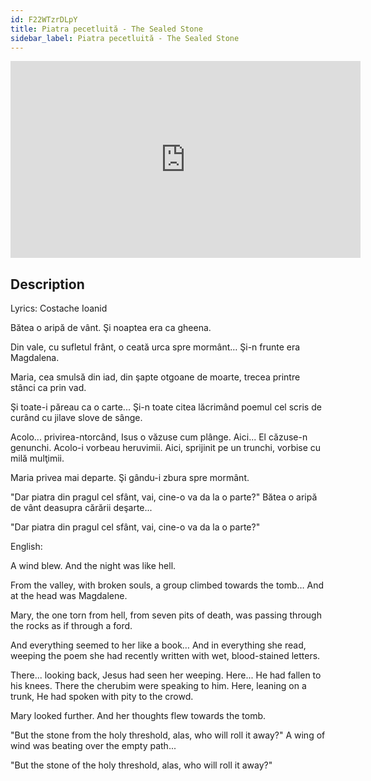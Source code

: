 ```yaml
---
id: F22WTzrDLpY
title: Piatra pecetluită - The Sealed Stone
sidebar_label: Piatra pecetluită - The Sealed Stone
---
```


<iframe
  width="560"
  height="315"
  src="https://www.youtube.com/embed/F22WTzrDLpY"
  title="YouTube video player"
  frameborder="0"
  allow="accelerometer; autoplay; clipboard-write; encrypted-media; gyroscope; picture-in-picture; web-share"
  referrerpolicy="strict-origin-when-cross-origin"
  allowfullscreen
></iframe>

## Description

Lyrics: Costache Ioanid

Bătea o aripă de vânt.
Şi noaptea era ca gheena.

Din vale, cu sufletul frânt,
o ceată urca spre mormânt…
Şi-n frunte era Magdalena.

Maria, cea smulsă din iad,
din şapte otgoane de moarte,
trecea printre stânci ca prin vad.

Şi toate-i păreau ca o carte...
Şi-n toate citea lăcrimând
poemul cel scris de curând
cu jilave slove de sânge.

Acolo... privirea-ntorcând,
Isus o văzuse cum plânge.
Aici... El căzuse-n genunchi.
Acolo-i vorbeau heruvimii.
Aici, sprijinit pe un trunchi,
vorbise cu milă mulţimii.

Maria privea mai departe.
Şi gându-i zbura spre mormânt.

"Dar piatra din pragul cel sfânt,
vai, cine-o va da la o parte?"
Bătea o aripă de vânt
deasupra cărării deşarte...

"Dar piatra din pragul cel sfânt,
vai, cine-o va da la o parte?"

English:

A wind blew.
And the night was like hell.

From the valley, with broken souls,
a group climbed towards the tomb…
And at the head was Magdalene.

Mary, the one torn from hell,
from seven pits of death,
was passing through the rocks as if through a ford.

And everything seemed to her like a book…
And in everything she read, weeping
the poem she had recently written
with wet, blood-stained letters.

There... looking back,
Jesus had seen her weeping.
Here... He had fallen to his knees.
There the cherubim were speaking to him.
Here, leaning on a trunk,
He had spoken with pity to the crowd.

Mary looked further.
And her thoughts flew towards the tomb.

"But the stone from the holy threshold,
alas, who will roll it away?"
A wing of wind was beating
over the empty path...

"But the stone of the holy threshold,
alas, who will roll it away?"
